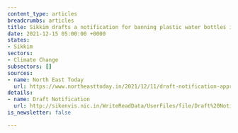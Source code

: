 ```yaml
---
content_type: articles
breadcrumbs: articles
title: Sikkim drafts a notification for banning plastic water bottles in the state
date: 2021-12-15 05:00:00 +0000
states:
- Sikkim
sectors:
- Climate Change
subsectors: []
sources:
- name: North East Today
  url: https://www.northeasttoday.in/2021/12/11/draft-notification-approved-on-banning-plastic-water-bottles-in-state-of-sikkim/
details:
- name: Draft Notification
  url: http://sikenvis.nic.in/WriteReadData/UserFiles/file/Draft%20Notification_Plastic%20Water%20Bottles.pdf?fbclid=IwAR21LQtn5f5C3mhuNNfNTLljAwq7FXPJvQ3XZHwDgnVG7iPx9XiZzNbA0cg
is_newsletter: false

---
```

